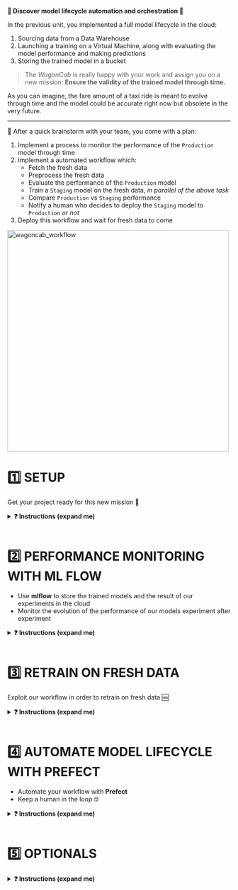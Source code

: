 
[//]: # ( presentation of the unit )

**🥁 Discover model lifecycle automation and orchestration 🎻**

In the previous unit, you implemented a full model lifecycle in the cloud:
1. Sourcing data from a Data Warehouse
1. Launching a training on a Virtual Machine, along with evaluating the model performance and making predictions
1. Storing the trained model in a bucket

>The _WagonCab_ is really happy with your work and assign you on a new mission: **Ensure the validity of the trained model through time.**

As you can imagine, the fare amount of a taxi ride is meant to evolve through time and the model could be accurate right now but obsolete in the very future.

---

🤯 After a quick brainstorm with your team, you come with a plan:
1. Implement a process to monitor the performance of the `Production` model through time
1. Implement a automated workflow which:
    - Fetch the fresh data
    - Preprocess the fresh data
    - Evaluate the performance of the `Production` model
    - Train a `Staging` model on the fresh data, _in parallel of the above task_
    - Compare `Production` vs `Staging` performance
    - Notify a human who decides to deploy the `Staging` model to `Production` _or not_
1. Deploy this workflow and wait for fresh data to come

<img src="https://wagon-public-datasets.s3.amazonaws.com/data-science-images/07-ML-OPS/wagoncab_workflow.png" alt="wagoncab_workflow" width=500>


# 1️⃣ SETUP

Get your project ready for this new mission 🚀

<details>
  <summary markdown='span'><strong>❓ Instructions (expand me)</strong></summary>

## Install requirements

**💻 Install the version `0.0.automate_model_lifecycle` of the `taxifare` package with `make reinstall_package`**

Notice we've added 3 new packages: `mlflow`, `prefect` and  `psycopg2`

In addition, you need to install 2 binaries [Graphviz](https://graphviz.org/) and [xdg-utils](https://www.freedesktop.org/wiki/Software/xdg-utils/) to make Prefect work smoothly:

<details>
  <summary markdown='span'>⚙️ Mac OSX</summary>

```bash
brew install graphviz
```

</details>

<details>
  <summary markdown='span'>⚙️ Ubuntu</summary>

```bash
sudo apt install graphviz xdg-utils
```

</details>

**✅ Check your `taxifare` package version**

```bash
pip list | grep taxifare
# taxifare                  0.0.automate_model_lifecycle
```

**💻 Do not forget to handle your `.env` file**

_copy_ the `.env.sample`, _fill_ the `.env`, _allow_ `direnv`


## Reset all data sources

Start your mission refreshing all your data sources:
- CSVs datasets
- BigQuery tables

We provide you with a command which download all the CSVs locally and generate all the tables in your data warehouse.

**💻 Run `make reset_sources_all`** (~300Mo downloads)

**✅ Check both your `~/.lewagon/mlops/data` directory and your `taxifare_dataset` BigQuery dataset  have been filled**

**📝 Edit the `.env` file to work with the `train_10k` and `val_10k` datasets, and `CHUNK_SIZE=10000`** (let's start light)

🏁 You are up and ready!
</details>

<br>


# 2️⃣ PERFORMANCE MONITORING WITH ML FLOW

- Use **mlflow** to store the trained models and the result of our experiments in the cloud
- Monitor the evolution of the performance of our models experiment after experiment

<details>
  <summary markdown='span'><strong>❓ Instructions (expand me)</strong></summary>

[//]: # ( challenge tech stack: mlflow )

## Configure your project for mlflow

### Mlflow server

> The **WagonCab** tech team put in production a **mlflow** server located at [https://mlflow.lewagon.ai](https://mlflow.lewagon.ai) you will use in to track your experiments and store your trained models.

### Environment variables

👀 Look at your `.env` file and discover 3 new variables:
- `MODEL_TARGET` which defines how the `taxifare` package should save the _outputs of the training_ (i.e. the trained _model_, the training _parameters_ and _metrics_) once the training is over. `MODEL_TARGET` can take 2 values: `local` or `mlflow`
- `MLFLOW_EXPERIMENT` which is the name of the experiment
- `MLFLOW_MODEL_NAME` which is the name of your model

**📝 Edit your `.env` project configuration file:**

- `MODEL_TARGET` with the corresponding value
- `MLFLOW_EXPERIMENT` should contain `taxifare_experiment_<user.github_nickname>`
- `MLFLOW_MODEL_NAME` should contain `taxifare_<user.github_nickname>`

**🧪 Run the tests with `make test_mlflow_config`**

Now your mlflow config is set up, you need to update your package so the trained **model**, its **params** and its **performance** are pushed to mlflow anytime you are running an new experiment, i.e. a new training.

## Push your train results to MLFLOW

### Step 1: Push the `params`

**❓ Which module of your `taxifare` package is responsible for saving the training outputs?**

<details>
  <summary markdown='span'>Answer</summary>

It is the role of the `taxifare.ml_logic.registry` module to save the trained model, its parameters, and its performance thanks to the `save_model()` function.

This function is called anytime the model is trained or evaluated.
</details>

**❓ What are the training parameters?**

<details>
  <summary markdown='span'>Answer</summary>

Have a look at the `taxifare.interface.main` module, the `train()` function send a `dict` of parameters to the `save_model()` function:

```python
# main.py
def train():
    # [...]
    params = dict(
        # model parameters
        learning_rate=learning_rate,
        batch_size=batch_size,
        model_version=get_model_version(), # 💡 New method added for you, to log the model version from which to partial-train from
        # package behavior
        context="train",
        chunk_size=CHUNK_SIZE,
        # data
        training_set_size=DATASET_SIZE,
        val_set_size=VALIDATION_DATASET_SIZE,
        row_count=row_count,
        dataset_timestamp=get_dataset_timestamp(), # 💡 New method added for you, to log the "date" of the train_dataset
    )

    # save model
    save_model(model=model, params=params, metrics=dict(mae=val_mae))
```

</details>

**💻 Complete the first step of the `save_model` function in the `taxifare.ml_logic.registry` module**

```python
# registry.py
def save_model():
    # [...]
    # retrieve mlflow env params
    # YOUR CODE HERE

    # configure mlflow
    # YOUR CODE HERE

    if os.environ.get("MODEL_TARGET") == "mlflow":
        #[...]
        with mlflow.start_run():
            # STEP 1: push parameters to mlflow
            # YOUR CODE HERE

            # STEP 2: next question, keep empty
            # STEP 3: next question, keep empty
```



**🧪 Try to run the training using `make run_train`**

**✅ Check on the [mlflow interface](https://mlflow.lewagon.ai) if your parameters have been pushed**

<details>
  <summary markdown='span'>💡 Hint </summary>
  Have a look at the [mlflow python API documentation](https://mlflow.org/docs/latest/python_api/mlflow.html).

  Do not forget to set the tracking server with `mlflow.set_tracking_uri` and to provide an experiment name with `mlflow.set_experiment`.

  You should get something like this:

  <img src="https://wagon-public-datasets.s3.amazonaws.com/data-science-images/07-ML-OPS/mlflow_push_params.png" alt="mlflow_experiment" width=500 />
</details>

### Step 2: Push the `metrics`

Let's now push the metric (MAE) to mlflow.

**💻 Complete the second step of the `save_model` function in the `taxifare.ml_logic.registry` module**
- Try to run the training again using `make run_train`
- Check your metric has been pushed to mlflow

<details>
  <summary markdown='span'> 💡 Hint </summary>
  You should get something like this:

  <img src='https://wagon-public-datasets.s3.amazonaws.com/data-science-images/07-ML-OPS/mlflow_push_metric.png' alt='mlflow_push_metric' width=500 />
</details>


### Step 3: Push the `model`

Now for the better part: mlflow allows us to store the trained model so that we can easily refer to it when we want to make a prediction. This will allow you colleagues to use smoothly the model you have trained !

**💻 Complete the third step of the `save_model` function in the `taxifare.ml_logic.registry` module**
- Have a look at the [mlflow python API for Keras](https://mlflow.org/docs/latest/python_api/mlflow.keras.html) and find a function allowing you to upload your trained model.
- Try to run a training using `make run_train`
- Check your model has been pushed to mlflow

<details>
  <summary markdown='span'> 💡 Hint </summary>
  You should get something like this:

  <img src='https://wagon-public-datasets.s3.amazonaws.com/data-science-images/07-ML-OPS/mlflow_push_model.png' alt='mlflow_push_model' width=500 />

</details>


## Monitor model performance through `DATASET_SIZE`

You have a nice way to save your training outputs! Now is the time to train your model and monitor its performance. Let's start a set of experiments increasing the `DATASET_SIZE` and observe the consequence on the validation MAE.

**💻 Launch some training runs increasing the dataset size from 10k to 500k**
- Take the same size for the training set and the validation set
- Use 1 or 2 chunks for dataset size <= 100k
- Use chunks of 100k for dataset size > 100k
- Use your local data source to speed-up the process!


**👀 Inspect your performance evolution through `DATASET_SIZE` on mlflow**
<details>
  <summary markdown='span'> 💡 Hints: </summary>

  You should get something like this:

  <img src="https://wagon-public-datasets.s3.amazonaws.com/data-science-images/07-ML-OPS/mlflow_perf_training_set_size.png" alt="mlflow_perf_training_set_size" width=500 />

</details>


**💻 Put your _best_ model in `Production` stage in the mlflow UI**

## Make a prediction from you model saved in mlflow

What's the point storing my model in mlflow you'll say ? Well for starters mlflow allows you to handle very easily the lifecycle stage (_None_, _Staging_ or _Production_) of the model in order to synchronize the information accross the team. And more importantly, it allows any application to load a trained model in a given stage in order to make a prediction.

**💻 Complete the `load_model` function in the `taxifare.ml_logic.registry` module, then run a prediction using `make run_pred`**

<details>
  <summary markdown='span'> 💡 Hint </summary>

  Have a look at the [mlflow python API for Keras](https://mlflow.org/docs/latest/python_api/mlflow.keras.html) and find a function allowing you to retrieve your trained model.
</details>

🏁 Congrats! Your `taxifare` package is now persisting every aspect of your experiments in **mlflow** and you have _production-ready_ model.

</details>

<br>

# 3️⃣ RETRAIN ON FRESH DATA

Exploit our workflow in order to retrain on fresh data 🆕

<details>
  <summary markdown='span'><strong>❓ Instructions (expand me)</strong></summary>

So far you are able to track the `taxifare` model performance and choose which model version you want to set in `Production` for prediction purpose. That's good but your mission is not over yet. You need to monitor model performance through **time** when **new data** is available so you can ensure the predictions remain **accurate**.

Here are the next steps you decide to work on:
- Simulate new data incoming
- Evaluate the `Production` model on new data
- Re-train on new data **only**

## Simulate the passing of time

> The _WagonCab_ Data Engineering Team gave you a nice input: you can get 100k new records per month, already split chronologically between two 80k "train_new" and 20k "val_new" raw datasets. As the previous trainings showed you that this amount of data is enough to get a very good model performance, let's trigger the workflow **every month**. But wait, you ain't time to wait for it! You need to test your workflow right now! The good news is the Data Engineering Team has just finished to collect and prepare the data from January and February:

**👀 Inspect the `get_new_data.py` file that was given to you by the engineering team**
- It is located at the root directory because it's not part of your taxifare package.

**💻 Try to download data for January**
- 💡 You can run `python get_new_data.py -h` to get some help.
- ✅ Check you have the new CSVs locally and the new table on your data warehouse**

## Monitor the performance metric on new data

Now you fetched the new data, you need to check how the `Production` model performance is evolving.

**📝 Edit the `.env` file so you will be able to work with the new data:**
```bash
DATASET_SIZE=new
VALIDATION_DATASET_SIZE=new
CHUNK_SIZE=100000 # In this challenge, we won't need multiple chunks as a "100k" new dataset is small enough
```

**💻 Evaluate the model performance on January data**

<details>
  <summary markdown='span'>Hints</summary>

You can use the `taxifare.interface.main` (ie. `make run_...` ) to:
1. Preprocess the new training set
2. Preprocess the new validation set
3. Evaluate the `Production` model performance on new data (don't train it!)

Then you can check the MAE on mlflow.
</details>

**💻 Retrieve one more month of data (February), and evaluate again it's performance**

You should start noticing that your Production model performance decreases with time!

The MAE increased of about 15¢ is significative (we should cross-validate our model to be sure, but we don't have time for that in this challenge). It means that external conditions changed so that the `Production` model is not fit for purpose anymore. You need to re-train it with the new data to decide if whether or not you need to deploy a new model.

## Update the `Production` stage model weights

**💻 Re-train the `Production` model on new data with `make run_train`**

**👀 Compare the `Production` model evaluation with the new model MAE on mlflow**

**❓ Would do deploy the new model version to `Production`?**
<details>
  <summary markdown='span'>Anwser</summary>

Yes! The validation MAE of your re-trained (incrementally) production model is better than that of your original production model. And this result has been evaluated on the very same validation set of 40,000 rows - a significant size that can be considered representative of the current february period. You should therefore deploy this new one to production!

</details>


**💻 Loop over the workflow one last time with the new data from March**

<details>
  <summary markdown='span'>ℹ️ Info</summary>

- You can start over your "january --> june" journey at any moment with the `make delete_new_source` command
- You can very well call `get_new_month('mar')` without having called it with `jan` or `feb` before.
- These methods simply erase and replace what's inside `train_new.csv` and `val_new.csv` (and warehouse table equivalents)

</details>

👉 You can even play with the mlflow interface to plot the performance metrics through time!
👉 As months pass by, are you as happy with your new model performances compared with january ?


<details>
  <summary markdown='span'>👍 ML Eng Pro Tips </summary>

Why does my production performance deteriorates slightly even after new incremental training?

1. As an ML Engineer who knows the best practices, you should **retrain** again the model on the **whole 100k new data** so you fully exploit the info.
2. As an ML Engineer who understands deep-learning, you should always try to **finetune** a model by playing with `batch_size`,  `learning_rate` and `patience` available to you at `taxifare.interface.main.train`. Indeed, incremental training (i.e retraining an existing model on new data while keeping its existing weights) implies a trade-off between long and short term memory models. Do you want to put more weights on NEW data, or on PREVIOUS ones?

These two points are outside of this module's scope, but keep them in mind for your first interviews!

</details>

🏁 Congrats! Your workflow lifecycle is ready to be shipped in production 🔥

</details>

<br>

# 4️⃣ AUTOMATE MODEL LIFECYCLE WITH PREFECT

- Automate your workflow with **Prefect**
- Keep a human in the loop 🤓

<details>
  <summary markdown='span'><strong>❓ Instructions (expand me)</strong></summary>

> Good news! The WagonCab tech team tasked an intern to provide you with the **Prefect** boilerplate 🤩

## Workflow package structure

Here are the new files added by the intern:

``` bash
.
└── taxifare
    ├── flow
    │   ├── flow.py     # ♻️ workflow lifecycle code
    │   └── main.py     # 🚀 workflow launcher
    ├── data_sources
    ├── interface
    └── ml_logic
```

### `taxifare.flow.flow`
The trainee provided you with a full **Prefect** workflow boilerplate that they think will best allow you to plug the `taxifare` and build a complete automation for its lifecycle.

### `taxifare.flow.main`
The intern provided an entry point allowing you to trigger **ONE** run of the model lifecycle thanks to the `make run_workflow` command.

## Configure your project for Prefect

❓ **What parameters do you need to interact with Prefect ?**

**📝 Edit your `.env` project configuration file:**
- `PREFECT_FLOW_NAME` should follow `taxifare_lifecycle_<user.github_nickname>` convention
- `PREFECT_LOG_LEVEL` variable to `WARNING`(more info [here](https://docs.prefect.io/core/concepts/logging.html)).

**🧪 Run the tests with `make test_prefect_config`**

## Complete the workflow

❓ **How do you complete the workflow ?**

Our goal is to be able to run the workflow in an automated way.

We want our worflow to:
- Preprocess the new data
- Evaluate the performance of our current model in _Production_ (remember the mlflow stage ?) on the new data
- Train the latest model in _Production_ with the new data an see how the performance changes

**💻 Complete the tasks and the `build_flow()` function within `taxifare.flow.flow` module**

**✅ Try to `make run_workflow`**

**👀 Inspect the mlflow UI to see your workflow logs**

<details>
  <summary markdown='span'><strong> 💡 Hint </strong></summary>

  You do not need to write all the code right away before you test it: just put fake values in the return of the functions that you have not finished yet and observe what happens when you `make run_workflow`.
</details>

## Stay tuned

> Congrats! The _WagonCab_ team is impressed with your automated workflow but wait, wait! The Product Manager notes your workflow is missing **one last step**, don't you think? Exactly, you would like to be notified as soon as a workflow finishes. You know that  Prefect comes with a [couple of ways](https://docs-v1.prefect.io/api/latest/tasks/notifications.html) to do so. But the Product Manager would like you to use their own internal chat so the whole data team will be able to stay tuned.

**💻 Implement the `notify` task**

```python
# flow.py
import requests

@task
def notify(eval_mae, train_mae):
    base_url = 'https://wagon-chat.herokuapp.com'
    channel = '<user.github_nickname>' # change to your batch number when ready
    url = f"{base_url}/{channel}/messages"
    author = '<user.github_nickname>'
    content = "Evaluation MAE: {} - New training MAE: {}".format(
        round(eval_mae, 2), round(train_mae, 2))
    data = dict(author=author, content=content)
    response = requests.post(url, data=data)
    response.raise_for_status()
```

**💻 Update the `build_flow()` function then `make run_flow` again**

**✅ Check your notification on [https://wagon-chat.herokuapp.com/<user.github_nickname>](https://wagon-chat.herokuapp.com/<user.github_nickname>)**

<details>
  <summary markdown='span'>ℹ️ Wagon Chat API</summary>

[LeWagon Chat API](http://github.com/lewagon/wagon-chat-api) plays a role in the [Web Development Bootcamp](https://www.lewagon.com/web-development-course/full-time) while students are learning to communicate with API and the fundamentals of [JavaScript](https://developer.mozilla.org/en-US/docs/Web/JavaScript).
</details>

## Leverage the Prefect suite

Now you have a functional workflow, sure you want to get the Prefect server + interface to play with.

1. Create an account on [Prefect Cloud](https://cloud.prefect.io/) and get an API key
1. Store your API key in a secret place 🙊
1. Launch a Prefect server (cf lecture)
1. Switch the `PREFECT_BACKEND_SERVER` to `production`

**💻 Try to `make run_workflow`**

**✅ Check your workflow has been pushed to your Prefect dashboard**

Now's the time to play with the UI to get familiar with:
- 🔎 Finding your workflow
- 🏃‍♀️ Running your workflow
- 📆 Scheduling your workflow

**🏁 AMAZING! You plugged the `taxifare` to a fully automated workflow lifecycle 👏👏👏👏**
</details>

<br>

# 5️⃣ OPTIONALS

<details>
  <summary markdown='span'><strong>❓ Instructions (expand me)</strong></summary>

## OPTIONAL 1: Automate the performance monitoring

1. Find how long is your workflow on Prefect
1. Schedule your workflow with a relevant time laps on Prefect
1. Simulate the passing of time with the `get_new_data()` function with a relevant frequency
1. Follow the chat to check for notifications
1. Use the `Compare` feature of mlflow UI to draw performance metric data visulization
1. Set the last best model to `Production` anytime with mlflow

## OPTIONAL 2: Parallelization

1. Use the [`prefect.executors.LocalDaskExecutor`](https://docs-v1.prefect.io/core/tutorial/06-parallel-execution.html#scaling-out) in `flow.main.py` to parallelize the tasks
1. Launch the new workflow in `development` mode to test it then go to `production` and visualize the effect on the execution time
1. Identify the existing task which can be split and parallelized
1. Create a `flow.parallelized_flow.py` based on the previous workflow and adapt it so the formerly identified task is split
1. Publish and run the new workflow and check the new execution time

## OPTIONAL 3: Model Finetuning

1. Before deciding which model version to put in production, try a couple of hyperparameters during the training phase, by testing (grid-searching?) wisely various `batch_size`,  `learning_rate` and `patience`.
1. In addition, after finetuning and deciding on a model, try to retrain using the whole new dataset of each month, and not just the "train_new".

</details>
